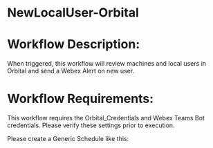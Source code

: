 # NewLocalUser-Orbital

# Workflow Description: 
When triggered, this workflow will review machines and local users in Orbital and send a Webex Alert on new user.


# Workflow Requirements: 
This workflow requires the Orbital_Credentials and Webex Teams Bot credentials. 
Please verify these settings prior to execution.


Please create a Generic Schedule like this:
